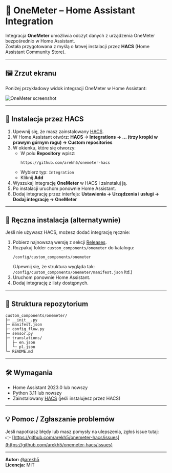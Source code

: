 # 🧭 OneMeter – Home Assistant Integration

Integracja **OneMeter** umożliwia odczyt danych z urządzenia OneMeter bezpośrednio w Home Assistant.  
Została przygotowana z myślą o łatwej instalacji przez **HACS** (Home Assistant Community Store).

---

## 🖼️ Zrzut ekranu

Poniżej przykładowy widok integracji OneMeter w Home Assistant:  

![OneMeter screenshot](https://raw.githubusercontent.com/arekh5/onemeter-hacs/main/docs/screenshot.png)


---

## 🚀 Instalacja przez HACS

1. Upewnij się, że masz zainstalowany [HACS](https://hacs.xyz/).
2. W Home Assistant otwórz:
   **HACS → Integrations → ... (trzy kropki w prawym górnym rogu) → Custom repositories**
3. W okienku, które się otworzy:
   - W polu **Repository** wpisz:
     ```
     https://github.com/arekh5/onemeter-hacs
     ```
   - Wybierz typ: `Integration`
   - Kliknij **Add**
4. Wyszukaj integrację **OneMeter** w HACS i zainstaluj ją.
5. Po instalacji uruchom ponownie Home Assistant.
6. Dodaj integrację przez interfejs:
   **Ustawienia → Urządzenia i usługi → Dodaj integrację → OneMeter**

---

## 🧰 Ręczna instalacja (alternatywnie)

Jeśli nie używasz HACS, możesz dodać integrację ręcznie:

1. Pobierz najnowszą wersję z sekcji [Releases](https://github.com/arekh5/onemeter-hacs/releases).
2. Rozpakuj folder `custom_components/onemeter` do katalogu:
   ```
   /config/custom_components/onemeter
   ```
   (Upewnij się, że struktura wygląda tak: `/config/custom_components/onemeter/manifest.json` itd.)
3. Uruchom ponownie Home Assistant.
4. Dodaj integrację z listy dostępnych.

---

## 🧾 Struktura repozytorium

```
custom_components/onemeter/
├─ __init__.py
├─ manifest.json
├─ config_flow.py
├─ sensor.py
├─ translations/
│  ├─ en.json
│  └─ pl.json
└─ README.md
```

---

## 🛠️ Wymagania

- Home Assistant 2023.0 lub nowszy  
- Python 3.11 lub nowszy  
- Zainstalowany [HACS](https://hacs.xyz/) (jeśli instalujesz przez HACS)

---

## 💡 Pomoc / Zgłaszanie problemów

Jeśli napotkasz błędy lub masz pomysły na ulepszenia, zgłoś issue tutaj:  
👉 [https://github.com/arekh5/onemeter-hacs/issues](https://github.com/arekh5/onemeter-hacs/issues)

---

**Autor:** [@arekh5](https://github.com/arekh5)  
**Licencja:** MIT  
